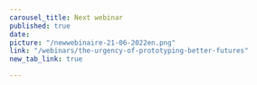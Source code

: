 ```yaml
---
carousel_title: Next webinar
published: true
date: 
picture: "/newwebinaire-21-06-2022en.png"
link: "/webinars/the-urgency-of-prototyping-better-futures"
new_tab_link: true

---
```

